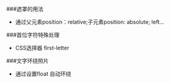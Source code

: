 
###遮罩的用法
* 通过父元素position：relative;子元素position: absolute; left...

###首位字符特殊处理
* CSS选择器 first-letter

###文字环绕照片
* 通过设置float 自动环绕
